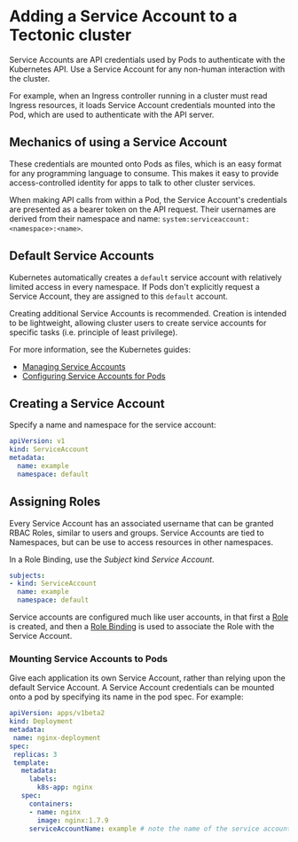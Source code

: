 # Adding a Service Account to a Tectonic cluster

Service Accounts are API credentials used by Pods to authenticate with the Kubernetes API. Use a Service Account for any non-human interaction with the cluster.

For example, when an Ingress controller running in a cluster must read Ingress resources, it loads Service Account credentials mounted into the Pod, which are used to authenticate with the API server.

## Mechanics of using a Service Account

These credentials are mounted onto Pods as files, which is an easy format for any programming language to consume. This makes it easy to provide access-controlled identity for apps to talk to other cluster services.

When making API calls from within a Pod, the Service Account's credentials are presented as a bearer token on the API request. Their usernames are derived from their namespace and name: `system:serviceaccount:<namespace>:<name>`.

## Default Service Accounts

Kubernetes automatically creates a `default` service account with relatively limited access in every namespace. If Pods don't explicitly request a Service Account, they are assigned to this `default` account.

Creating additional Service Accounts is recommended. Creation is intended to be lightweight, allowing cluster users to create service accounts for specific tasks (i.e. principle of least privilege).

For more information, see the Kubernetes guides:
* [Managing Service Accounts][manage-service]
* [Configuring Service Accounts for Pods][configure-service]

## Creating a Service Account

Specify a name and namespace for the service account:

```yaml
apiVersion: v1
kind: ServiceAccount
metadata:
  name: example
  namespace: default
```

## Assigning Roles

Every Service Account has an associated username that can be granted RBAC Roles, similar to users and groups. Service Accounts are tied to Namespaces, but can be use to access resources in other namespaces.

In a Role Binding, use the *Subject* kind *Service Account*.

```yaml
subjects:
- kind: ServiceAccount
  name: example
  namespace: default
```

Service accounts are configured much like user accounts, in that first a [Role][creating-roles] is created, and then a [Role Binding][creating-accounts] is used to associate the Role with the Service Account.

### Mounting Service Accounts to Pods

Give each application its own Service Account, rather than relying upon the default Service Account. A Service Account credentials can be mounted onto a pod by specifying its name in the pod spec. For example:

```yaml
apiVersion: apps/v1beta2
kind: Deployment
metadata:
 name: nginx-deployment
spec:
 replicas: 3
 template:
   metadata:
     labels:
       k8s-app: nginx
   spec:
     containers:
     - name: nginx
       image: nginx:1.7.9
     serviceAccountName: example # note the name of the service account for future reference
```


[creating-accounts]: creating-accounts.md
[creating-roles]: creating-roles.md
[manage-service]: https://kubernetes.io/docs/admin/service-accounts-admin/
[configure-service]: https://kubernetes.io/docs/tasks/configure-pod-container/configure-service-account/
